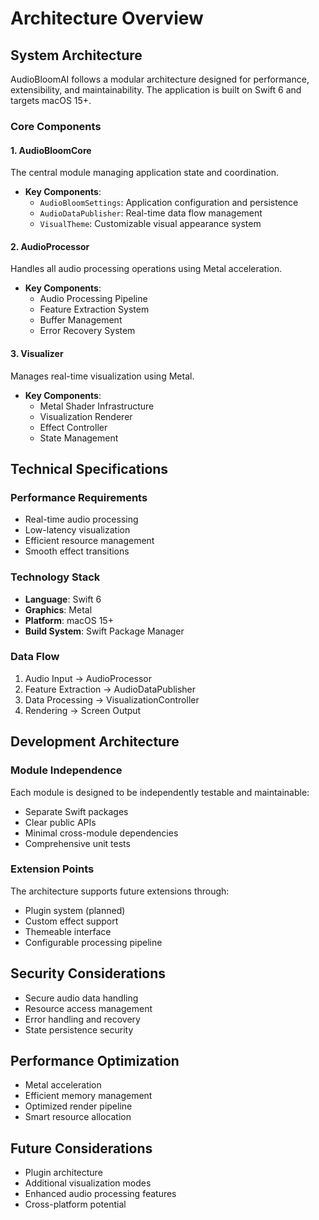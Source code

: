 # Architecture Overview

## System Architecture

AudioBloomAI follows a modular architecture designed for performance, extensibility, and maintainability. The application is built on Swift 6 and targets macOS 15+.

### Core Components

#### 1. AudioBloomCore
The central module managing application state and coordination.

- **Key Components**:
  - `AudioBloomSettings`: Application configuration and persistence
  - `AudioDataPublisher`: Real-time data flow management
  - `VisualTheme`: Customizable visual appearance system

#### 2. AudioProcessor
Handles all audio processing operations using Metal acceleration.

- **Key Components**:
  - Audio Processing Pipeline
  - Feature Extraction System
  - Buffer Management
  - Error Recovery System

#### 3. Visualizer
Manages real-time visualization using Metal.

- **Key Components**:
  - Metal Shader Infrastructure
  - Visualization Renderer
  - Effect Controller
  - State Management

## Technical Specifications

### Performance Requirements
- Real-time audio processing
- Low-latency visualization
- Efficient resource management
- Smooth effect transitions

### Technology Stack
- **Language**: Swift 6
- **Graphics**: Metal
- **Platform**: macOS 15+
- **Build System**: Swift Package Manager

### Data Flow
1. Audio Input → AudioProcessor
2. Feature Extraction → AudioDataPublisher
3. Data Processing → VisualizationController
4. Rendering → Screen Output

## Development Architecture

### Module Independence
Each module is designed to be independently testable and maintainable:

- Separate Swift packages
- Clear public APIs
- Minimal cross-module dependencies
- Comprehensive unit tests

### Extension Points
The architecture supports future extensions through:

- Plugin system (planned)
- Custom effect support
- Themeable interface
- Configurable processing pipeline

## Security Considerations

- Secure audio data handling
- Resource access management
- Error handling and recovery
- State persistence security

## Performance Optimization

- Metal acceleration
- Efficient memory management
- Optimized render pipeline
- Smart resource allocation

## Future Considerations

- Plugin architecture
- Additional visualization modes
- Enhanced audio processing features
- Cross-platform potential
